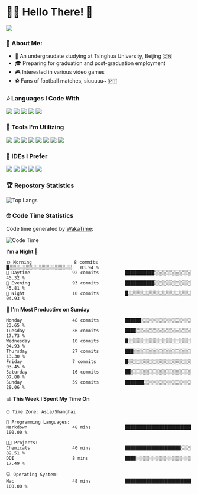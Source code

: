 # 😶‍🌫️ Hello There! 🤩
![](Walt.jpeg)
### 🫣 About Me:

- 🏫 An undergraudate studying at Tsinghua University, Beijing 🇨🇳
- 🎓 Preparing for graduation and post-graduation employment
- 🎮 Interested in various video games
- ⚽ Fans of football matches, siuuuuu~ 🇵🇹

### 🎶 Languages I Code With

![](https://img.shields.io/badge/Python-purple?logo=python) ![](https://img.shields.io/badge/C++-blue?logo=cplusplus) ![](https://img.shields.io/badge/Typescript-darkblue?logo=typescript) ![](https://img.shields.io/badge/Javascript-orange?logo=javascript) ![](https://img.shields.io/badge/Rust-yellow?logo=rust) 

### 👀 Tools I'm Utilizing

![](https://img.shields.io/badge/Pytorch-darkred?logo=pytorch) ![](https://img.shields.io/badge/Torch_Geometric-red?logo=pyg) ![](https://img.shields.io/badge/Jupyter-yellow?logo=jupyter) ![](https://img.shields.io/badge/OpenCV-blue?logo=opencv) ![](https://img.shields.io/badge/React-darkblue?logo=react) ![](https://img.shields.io/badge/mysql-3C5280?logo=Mysql) ![](https://img.shields.io/badge/OpenAI-green?logo=openai) ![](https://img.shields.io/badge/Node.JS-darkgreen?logo=nodedotjs) 

### 🤔 IDEs I Prefer

![](https://img.shields.io/badge/Visual_Studio-darkpink?logo=visualstudio) ![](https://img.shields.io/badge/VSCode-blue?logo=visualstudiocode) ![](https://img.shields.io/badge/Ps-darkblue?logo=adobephotoshop) ![](https://img.shields.io/badge/Pr-purple?logo=adobepremierepro) ![](https://img.shields.io/badge/Office-red?logo=microsoft)

### 🏆 Repostory Statistics

![Top Langs](https://github-readme-stats.vercel.app/api/top-langs/?username=EkkoXiao&layout=compact&hide=html)

### 🤓 Code Time Statistics

Code time generated by [WakaTime](https://wakatime.com/):

<!--START_SECTION:waka-->
![Code Time](http://img.shields.io/badge/Code%20Time-219%20hrs%205%20mins-blue)

**I'm a Night 🦉** 

```text
🌞 Morning                8 commits           █░░░░░░░░░░░░░░░░░░░░░░░░   03.94 % 
🌆 Daytime                92 commits          ███████████░░░░░░░░░░░░░░   45.32 % 
🌃 Evening                93 commits          ███████████░░░░░░░░░░░░░░   45.81 % 
🌙 Night                  10 commits          █░░░░░░░░░░░░░░░░░░░░░░░░   04.93 % 
```
📅 **I'm Most Productive on Sunday** 

```text
Monday                   48 commits          ██████░░░░░░░░░░░░░░░░░░░   23.65 % 
Tuesday                  36 commits          ████░░░░░░░░░░░░░░░░░░░░░   17.73 % 
Wednesday                10 commits          █░░░░░░░░░░░░░░░░░░░░░░░░   04.93 % 
Thursday                 27 commits          ███░░░░░░░░░░░░░░░░░░░░░░   13.30 % 
Friday                   7 commits           █░░░░░░░░░░░░░░░░░░░░░░░░   03.45 % 
Saturday                 16 commits          ██░░░░░░░░░░░░░░░░░░░░░░░   07.88 % 
Sunday                   59 commits          ███████░░░░░░░░░░░░░░░░░░   29.06 % 
```


📊 **This Week I Spent My Time On** 

```text
🕑︎ Time Zone: Asia/Shanghai

💬 Programming Languages: 
Markdown                 48 mins             █████████████████████████   100.00 % 

🐱‍💻 Projects: 
Chemicals                40 mins             █████████████████████░░░░   82.51 % 
DDI                      8 mins              ████░░░░░░░░░░░░░░░░░░░░░   17.49 % 

💻 Operating System: 
Mac                      48 mins             █████████████████████████   100.00 % 
```


<!--END_SECTION:waka-->
<!--
**EkkoXiao/EkkoXiao** is a ✨ _special_ ✨ repository because its `README.md` (this file) appears on your GitHub profile.

Here are some ideas to get you started:

- 🔭 I’m currently working on ...
- 🌱 I’m currently learning ...
- 👯 I’m looking to collaborate on ...
- 🤔 I’m looking for help with ...
- 💬 Ask me about ...
- 📫 How to reach me: ...
- 😄 Pronouns: ...
- ⚡ Fun fact: ...
-->
